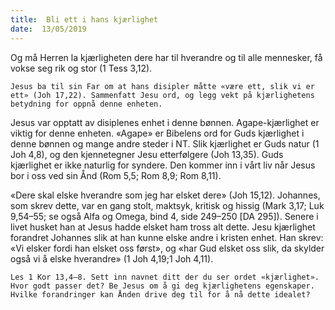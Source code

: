 ```yaml
---
title:  Bli ett i hans kjærlighet
date:  13/05/2019
---
```


Og må Herren la kjærligheten dere har til hverandre og til alle mennesker, få vokse seg rik og stor (1 Tess 3,12).

`Jesus ba til sin Far om at hans disipler måtte «være ett, slik vi er ett» (Joh 17,22). Sammenfatt Jesu ord, og legg vekt på kjærlighetens betydning for oppnå denne enheten.`

Jesus var opptatt av disiplenes enhet i denne bønnen. Agape-kjærlighet er viktig for denne enheten. «Agape» er Bibelens ord for Guds kjærlighet i denne bønnen og mange andre steder i NT. Slik kjærlighet er Guds natur (1 Joh 4,8), og den kjennetegner Jesu etterfølgere (Joh 13,35). Guds kjærlighet er ikke naturlig for syndere. Den kommer inn i vårt liv når Jesus bor i oss ved sin Ånd (Rom 5,5; Rom 8,9; Rom 8,11).

«Dere skal elske hverandre som jeg har elsket dere» (Joh 15,12). Johannes, som skrev dette, var en gang stolt, maktsyk, kritisk og hissig (Mark 3,17; Luk 9,54–55; se også Alfa og Omega, bind 4, side 249–250 [DA 295]). Senere i livet husket han at Jesus hadde elsket ham tross alt dette. Jesu kjærlighet forandret Johannes slik at han kunne elske andre i kristen enhet. Han skrev: «Vi elsker fordi han elsket oss først», og «har Gud elsket oss slik, da skylder også vi å elske hverandre» (1 Joh 4,19;1 Joh 4,11).

`Les 1 Kor 13,4–8. Sett inn navnet ditt der du ser ordet «kjærlighet». Hvor godt passer det? Be Jesus om å gi deg kjærlighetens egenskaper. Hvilke forandringer kan Ånden drive deg til for å nå dette idealet?`